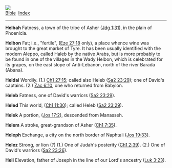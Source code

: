 [![](../../cdshop/ithlogo.png)](../../index)  
[Bible](../index)  [Index](index) 

------------------------------------------------------------------------

<span id="000">**Helbah**</span> Fatness, a town of the tribe of Asher
([Jdg 1:31](../kjv/jdg001.htm#031)), in the plain of Phoenicia.

<span id="001">**Helbon**</span> Fat; i.e., "fertile", ([Eze
27:18](../kjv/eze027.htm#018) only), a place whence wine was brought to
the great market of Tyre. It has been usually identified with the modern
Aleppo, called Haleb by the native Arabs, but is more probably to be
found in one of the villages in the Wady Helbon, which is celebrated for
its grapes, on the east slope of Anti-Lebanon, north of the river Barada
(Abana).

<span id="002">**Heldai**</span> Wordily. (1.) [Ch1
27:15](../kjv/ch1027.htm#015); called also Heleb ([Sa2
23:29](../kjv/sa2023.htm#029)); one of David's captains. (2.) [Zac
6:10](../kjv/zac006.htm#010), one who returned from Babylon.

<span id="003">**Heleb**</span> Fatness, one of David's warriors ([Sa2
23:29](../kjv/sa2023.htm#029)).

<span id="004">**Heled**</span> This world, ([Ch1
11:30](../kjv/ch1011.htm#030)); called Heleb ([Sa2
23:29](../kjv/sa2023.htm#029)).

<span id="005">**Helek**</span> A portion, ([Jos
17:2](../kjv/jos017.htm#002)), descended from Manasseh.

<span id="006">**Helem**</span> A stroke, great-grandson of Asher ([Ch1
7:35](../kjv/ch1007.htm#035)).

<span id="007">**Heleph**</span> Exchange, a city on the north border of
Naphtali ([Jos 19:33](../kjv/jos019.htm#033)).

<span id="008">**Helez**</span> Strong, or lion (?) (1.) One of Judah's
posterity ([Ch1 2:39](../kjv/ch1002.htm#039)). (2.) One of David's
warriors ([Sa2 23:26](../kjv/sa2023.htm#026)).

<span id="009">**Heli**</span> Elevation, father of Joseph in the line
of our Lord's ancestry ([Luk 3:23](../kjv/luk003.htm#023)).
